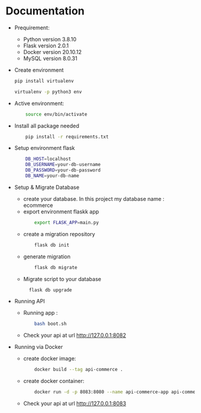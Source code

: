 # Documentation
* Prequirement:
    - Python version 3.8.10
    - Flask version 2.0.1
    - Docker version 20.10.12
    - MySQL version 8.0.31

* Create environment
    ```bash
    pip install virtualenv
    ```
    ```bash
    virtualenv -p python3 env
    ```
* Active environment:
    ```bash
        source env/bin/activate
    ```

* Install all package needed
    ```bash
        pip install -r requirements.txt
    ```
* Setup environment flask
    ```bash
        DB_HOST=localhost
        DB_USERNAME=your-db-username
        DB_PASSWORD=your-db-password
        DB_NAME=your-db-name
    ```

* Setup & Migrate Database 
  - create your database. In this project my database name : ecommerce 
  - export environment flaskk app 
    ```bash
        export FLASK_APP=main.py
    ```
  - create a migration repository
    ```bash
        flask db init
    ```
  - generate migration
    ```bash
        flask db migrate
    ```
  - Migrate script to your database
      ```bash
        flask db upgrade
    ```
* Running API
    -   Running app :
        ```bash
            bash boot.sh
        ```
    - Check your api at url http://127.0.0.1:8082

* Running via Docker
    - create docker image:
        ```bash
            docker build --tag api-commerce .
        ```

    - create docker container:
        ```bash
            docker run -d -p 8083:8080 --name api-commerce-app api-commerce
        ```

    - Check your api at url http://127.0.0.1:8083